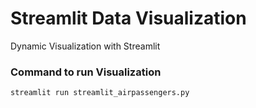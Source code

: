 # Streamlit Data Visualization

Dynamic Visualization with Streamlit

### Command to run Visualization
```
streamlit run streamlit_airpassengers.py
```